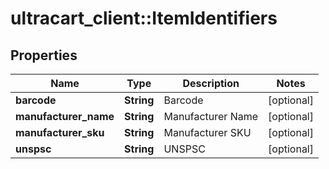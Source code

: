 # ultracart_client::ItemIdentifiers

## Properties
Name | Type | Description | Notes
------------ | ------------- | ------------- | -------------
**barcode** | **String** | Barcode | [optional] 
**manufacturer_name** | **String** | Manufacturer Name | [optional] 
**manufacturer_sku** | **String** | Manufacturer SKU | [optional] 
**unspsc** | **String** | UNSPSC | [optional] 


